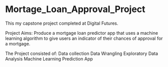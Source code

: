 # Mortage_Loan_Approval_Project

This my capstone project completed at Digital Futures.

Project Aims:
Produce a mortgage loan predictor app that uses a machine learning algorithm to give users an indicator of their chances of approval for a mortgage. 

The Project consisted of:
  Data collection
  Data Wrangling
  Exploratory Data Analysis
  Machine Learning
  Prediction App
  
